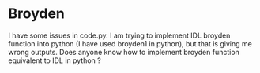 # Broyden
I have some issues in code.py. I am trying to implement IDL broyden function into python (I have used broyden1 in python), but that is giving me wrong outputs. Does anyone know how to implement broyden function equivalent to IDL in python ? 
